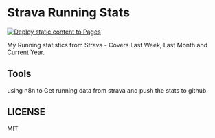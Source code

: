 # Strava Running Stats  

[![Deploy static content to Pages](https://github.com/mskian/strava-running-stats/actions/workflows/static.yml/badge.svg)](https://github.com/mskian/strava-running-stats/actions/workflows/static.yml)  

My Running statistics from Strava - Covers Last Week, Last Month and Current Year.

## Tools

using n8n to Get running data from strava and push the stats to github.

## LICENSE

MIT 
